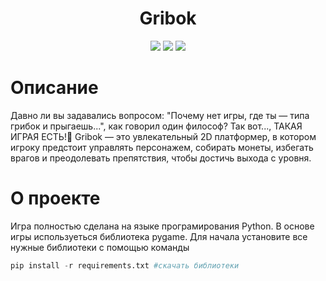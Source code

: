 <h1 align="center">Gribok</h1>

</h2>

<p align="center">

<img src="https://badges.frapsoft.com/os/v1/open-source.svg?v=103" >

<img src="https://camo.githubusercontent.com/89e8b2eeeb9c2652c1dc087a9f72b514d8a50efd787ffced15c6af9c2c718c14/68747470733a2f2f696d672e736869656c64732e696f2f62616467652f2d507974686f6e2d626c61636b3f7374796c653d666c61742d737175617265266c6f676f3d507974686f6e">

<img src="https://camo.githubusercontent.com/0ced1e0be80f32eee58612df57ae3dbc4aa9fa2e969060fc1491263e6f94d6f3/68747470733a2f2f696d672e736869656c64732e696f2f62616467652f2d4769744875622d3138313731373f7374796c653d666c61742d737175617265266c6f676f3d676974687562">
</p>

# Описание
Давно ли вы задавались вопросом: "Почему нет игры, где ты — типа грибок и прыгаешь...", как говорил один философ? Так вот..., ТАКАЯ ИГРАЯ ЕСТЬ!🎉 Gribok — это увлекательный 2D платформер, в котором игроку предстоит управлять персонажем, собирать монеты, избегать врагов и преодолевать препятствия, чтобы достичь выхода с уровня.

# О проекте
Игра полностью сделана на языке програмирования Python. В основе игры используеться библиотека pygame.
Для начала установите все нужные библиотеки с помощью команды
```python
pip install -r requirements.txt #скачать библиотеки
```
